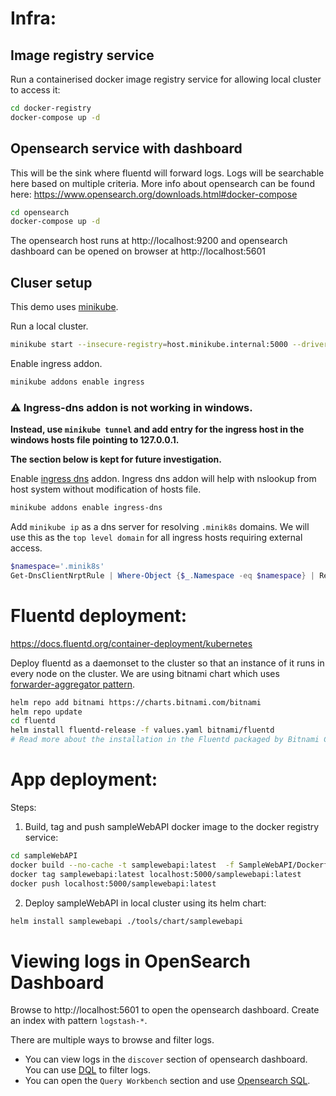 # Infra:

## Image registry service
Run a containerised docker image registry service for allowing local cluster to access it:
```bash
cd docker-registry
docker-compose up -d
``` 

## Opensearch service with dashboard
This will be the sink where fluentd will forward logs. Logs will be searchable here based on multiple criteria. More info about opensearch can be found here: https://www.opensearch.org/downloads.html#docker-compose

```bash
cd opensearch
docker-compose up -d
```
The opensearch host runs at http://localhost:9200 and opensearch dashboard can be opened on browser at http://localhost:5601

## Cluser setup
This demo uses [minikube](https://minikube.sigs.k8s.io/docs/start/).

Run a local cluster.
```bash
minikube start --insecure-registry=host.minikube.internal:5000 --driver=docker
```

Enable ingress addon.

```bash
minikube addons enable ingress
```

### ⚠️ Ingress-dns addon is not working in windows.
**Instead, use `minikube tunnel` and add entry for the ingress host in the windows hosts file pointing to 127.0.0.1.** 

**The section below is kept for future investigation.**

Enable [ingress dns](https://minikube.sigs.k8s.io/docs/handbook/addons/ingress-dns/) addon. Ingress dns addon will help with nslookup from host system without modification of hosts file.
```bash
minikube addons enable ingress-dns
```

Add `minikube ip` as a dns server for resolving `.minik8s` domains. We will use this as the `top level domain` for all ingress hosts requiring external access.
```powershell
$namespace='.minik8s'
Get-DnsClientNrptRule | Where-Object {$_.Namespace -eq $namespace} | Remove-DnsClientNrptRule -Force; Add-DnsClientNrptRule -Namespace $namespace -NameServers "$(minikube ip)"
```

# Fluentd deployment:
https://docs.fluentd.org/container-deployment/kubernetes

Deploy fluentd as a daemonset to the cluster so that an instance of it runs in every node on the cluster. We are using bitnami chart which uses [forwarder-aggregator pattern](https://fluentbit.io/blog/2020/12/03/common-architecture-patterns-with-fluentd-and-fluent-bit/).
```bash
helm repo add bitnami https://charts.bitnami.com/bitnami
helm repo update
cd fluentd
helm install fluentd-release -f values.yaml bitnami/fluentd
# Read more about the installation in the Fluentd packaged by Bitnami Chart Github repository
```

# App deployment:

Steps:
1. Build, tag and push sampleWebAPI docker image to the docker registry service:
```bash
cd sampleWebAPI
docker build --no-cache -t samplewebapi:latest  -f SampleWebAPI/Dockerfile --build-arg projectName=SampleWebAPI .
docker tag samplewebapi:latest localhost:5000/samplewebapi:latest
docker push localhost:5000/samplewebapi:latest
```

2. Deploy sampleWebAPI in local cluster using its helm chart:
```bash
helm install samplewebapi ./tools/chart/samplewebapi
```

# Viewing logs in OpenSearch Dashboard

Browse to http://localhost:5601 to open the opensearch dashboard. Create an index with pattern `logstash-*`. 

There are multiple ways to browse and filter logs.

* You can view logs in the `discover` section of opensearch dashboard. You can use [DQL](https://opensearch.org/docs/latest/dashboards/dql/) to filter logs. 
* You can open the `Query Workbench` section and use [Opensearch SQL](https://opensearch.org/docs/latest/search-plugins/sql/index/). 
